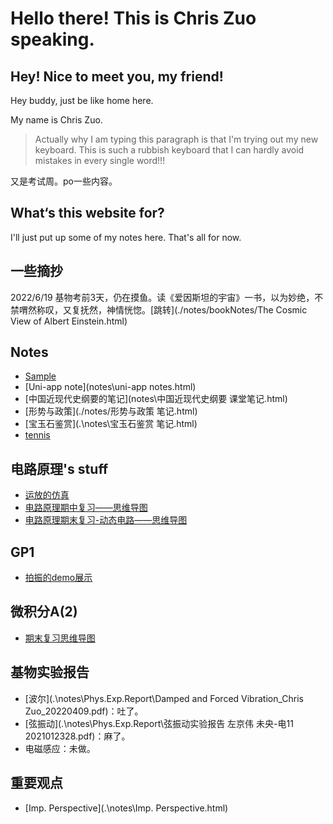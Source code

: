# Hello there! This is Chris Zuo speaking.

## Hey! Nice to meet you, my friend!

Hey buddy, just be like home here. 

My name is Chris Zuo.

> Actually why I am typing this paragraph is that I'm trying out my new keyboard. This is such a rubbish keyboard that I can hardly avoid mistakes in every single word!!!

又是考试周。po一些内容。

## What‘s this website for?

I'll just put up some of my notes here. That's all for now.

## 一些摘抄

2022/6/19 基物考前3天，仍在摸鱼。读《爱因斯坦的宇宙》一书，以为妙绝，不禁喟然称叹，又复抚然，神情恍惚。[跳转](./notes/bookNotes/The Cosmic View of Albert Einstein.html)

## Notes

- [Sample](notes\note1.html)
- [Uni-app note](notes\uni-app notes.html)
- [中国近现代史纲要的笔记](notes\中国近现代史纲要 课堂笔记.html)
- [形势与政策](./notes/形势与政策 笔记.html)
- [宝玉石鉴赏](.\notes\宝玉石鉴赏 笔记.html)
- [tennis](.\notes\网球.html)

## 电路原理's stuff

- [运放的仿真](notes/Circuits/电路原理仿真.html)
- [电路原理期中复习——思维导图](notes/Circuits/PrinciplesOfCircuits_mid_term_reviewing.html)
- [电路原理期末复习-动态电路——思维导图](notes/Circuits/电路原理期末复习-动态电路.html)

## GP1

- [拍振的demo展示](./notes/GP/beat.html)

## 微积分A(2)

- [期末复习思维导图](notes\Calculus\微积分A(2)期末复习.html)

## 基物实验报告

- [波尔](.\notes\Phys.Exp.Report\Damped and Forced Vibration_Chris Zuo_20220409.pdf)：吐了。
- [弦振动](.\notes\Phys.Exp.Report\弦振动实验报告 左京伟 未央-电11 2021012328.pdf)：麻了。
- 电磁感应：未做。

## 重要观点

- [Imp. Perspective](.\notes\Imp. Perspective.html)
